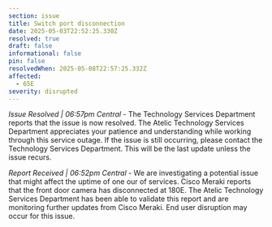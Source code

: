 ```yaml
---
section: issue
title: Switch port disconnection
date: 2025-05-03T22:52:25.330Z
resolved: true
draft: false
informational: false
pin: false
resolvedWhen: 2025-05-08T22:57:25.332Z
affected:
  - 65E
severity: disrupted
---
```

*Issue Resolved | 06:57pm Central* - The Technology Services Department reports that the issue is now resolved. The Atelic Technology Services Department appreciates your patience and understanding while working through this service outage. If the issue is still occurring, please contact the Technology Services Department. This will be the last update unless the issue recurs.

*Report Received | 06:52pm Central* - We are investigating a potential issue that might affect the uptime of one our of services. Cisco Meraki reports that the front door camera has disconnected at 180E. The Atelic Technology Services Department has  been able to validate this report and are monitoring further updates from Cisco Meraki. End user disruption may occur for this issue.